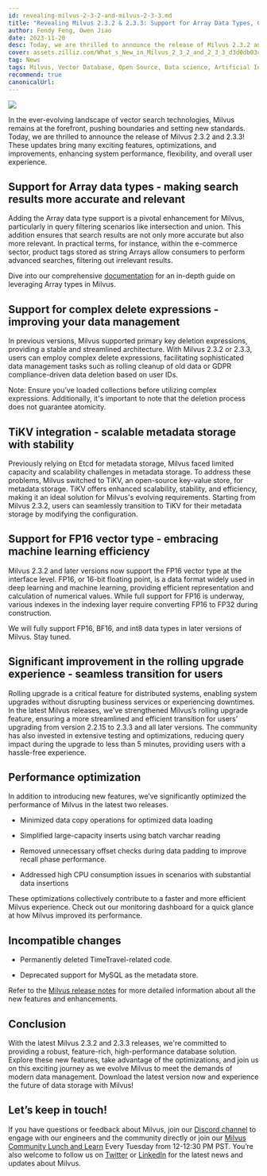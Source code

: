 ```yaml
---
id: revealing-milvus-2-3-2-and-milvus-2-3-3.md
title: "Revealing Milvus 2.3.2 & 2.3.3: Support for Array Data Types, Complex Delete, TiKV Integration, and More"
author: Fendy Feng, Owen Jiao
date: 2023-11-20
desc: Today, we are thrilled to announce the release of Milvus 2.3.2 and 2.3.3! These updates bring many exciting features, optimizations, and improvements, enhancing system performance, flexibility, and overall user experience.
cover: assets.zilliz.com/What_s_New_in_Milvus_2_3_2_and_2_3_3_d3d0db03c3.png
tag: News
tags: Milvus, Vector Database, Open Source, Data science, Artificial Intelligence, Vector Management, Vector Search
recommend: true
canonicalUrl: 
---
```

![](https://assets.zilliz.com/What_s_New_in_Milvus_2_3_2_and_2_3_3_d3d0db03c3.png)

In the ever-evolving landscape of vector search technologies, Milvus remains at the forefront, pushing boundaries and setting new standards. Today, we are thrilled to announce the release of Milvus 2.3.2 and 2.3.3! These updates bring many exciting features, optimizations, and improvements, enhancing system performance, flexibility, and overall user experience.

## Support for Array data types - making search results more accurate and relevant

Adding the Array data type support is a pivotal enhancement for Milvus, particularly in query filtering scenarios like intersection and union. This addition ensures that search results are not only more accurate but also more relevant. In practical terms, for instance, within the e-commerce sector, product tags stored as string Arrays allow consumers to perform advanced searches, filtering out irrelevant results.

Dive into our comprehensive [documentation](https://milvus.io/docs/array_data_type.md) for an in-depth guide on leveraging Array types in Milvus.

## Support for complex delete expressions - improving your data management

In previous versions, Milvus supported primary key deletion expressions, providing a stable and streamlined architecture. With Milvus 2.3.2 or 2.3.3, users can employ complex delete expressions, facilitating sophisticated data management tasks such as rolling cleanup of old data or GDPR compliance-driven data deletion based on user IDs.

Note: Ensure you’ve loaded collections before utilizing complex expressions. Additionally, it's important to note that the deletion process does not guarantee atomicity.

## TiKV integration - scalable metadata storage with stability

Previously relying on Etcd for metadata storage, Milvus faced limited capacity and scalability challenges in metadata storage. To address these problems, Milvus switched to TiKV, an open-source key-value store, for metadata storage. TiKV offers enhanced scalability, stability, and efficiency, making it an ideal solution for Milvus's evolving requirements. Starting from Milvus 2.3.2, users can seamlessly transition to TiKV for their metadata storage by modifying the configuration.

## Support for FP16 vector type - embracing machine learning efficiency

Milvus 2.3.2 and later versions now support the FP16 vector type at the interface level. FP16, or 16-bit floating point, is a data format widely used in deep learning and machine learning, providing efficient representation and calculation of numerical values. While full support for FP16 is underway, various indexes in the indexing layer require converting FP16 to FP32 during construction.

We will fully support FP16, BF16, and int8 data types in later versions of Milvus. Stay tuned.

## Significant improvement in the rolling upgrade experience - seamless transition for users

Rolling upgrade is a critical feature for distributed systems, enabling system upgrades without disrupting business services or experiencing downtimes. In the latest Milvus releases, we’ve strengthened Milvus’s rolling upgrade feature, ensuring a more streamlined and efficient transition for users’ upgrading  from version 2.2.15 to 2.3.3 and all later versions. The community has also invested in extensive testing and optimizations, reducing query impact during the upgrade to less than 5 minutes, providing users with a hassle-free experience.

## Performance optimization

In addition to introducing new features, we’ve significantly optimized the performance of Milvus in the latest two releases.

-   Minimized data copy operations for optimized data loading
    
-   Simplified large-capacity inserts using batch varchar reading
    
-   Removed unnecessary offset checks during data padding to improve recall phase performance.
    
-   Addressed high CPU consumption issues in scenarios with substantial data insertions
    

These optimizations collectively contribute to a faster and more efficient Milvus experience. Check out our monitoring dashboard for a quick glance at how Milvus improved its performance.

  

## Incompatible changes

-   Permanently deleted TimeTravel-related code.
    
-   Deprecated support for MySQL as the metadata store.
    

Refer to the [Milvus release notes](https://milvus.io/docs/release_notes.md) for more detailed information about all the new features and enhancements.

## Conclusion

With the latest Milvus 2.3.2 and 2.3.3 releases, we're committed to providing a robust, feature-rich, high-performance database solution. Explore these new features, take advantage of the optimizations, and join us on this exciting journey as we evolve Milvus to meet the demands of modern data management. Download the latest version now and experience the future of data storage with Milvus!

## Let’s keep in touch!

If you have questions or feedback about Milvus, join our [Discord channel](https://discord.com/invite/8uyFbECzPX) to engage with our engineers and the community directly or join our [Milvus Community Lunch and Learn](https://discord.com/invite/RjNbk8RR4f) Every Tuesday from 12-12:30 PM PST. You’re also welcome to follow us on [Twitter](https://twitter.com/milvusio) or [LinkedIn](https://www.linkedin.com/company/the-milvus-project) for the latest news and updates about Milvus.